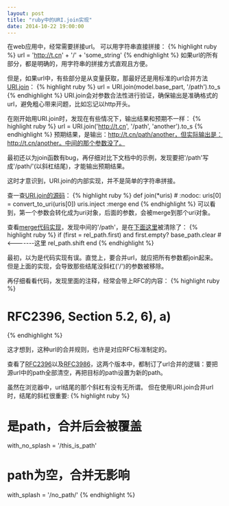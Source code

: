 ```yaml
---
layout: post
title: "ruby中的URI.join实现"
date: 2014-10-22 19:00:00
---
```

在web应用中，经常需要拼接url。
可以用字符串直接拼接：
{% highlight ruby %}
url = 'http://t.cn' + '/' + 'some_string'
{% endhighlight %}
如果url的所有部分，都是明确的，用字符串的拼接方式直观且方便。

但是，如果url中，有些部分是从变量获取，那最好还是用标准的url合并方法[URI.join](http://www.ruby-doc.org/stdlib-2.1.3/libdoc/uri/rdoc/URI.html#method-c-join)：
{% highlight ruby %}
url = URI.join(model.base_part, '/path').to_s
{% endhighlight %}
URI.join会对参数合法性进行验证，确保输出是准确格式的url，避免粗心带来问题，比如忘记以http开头。

在刚开始用URI.join时，发现在有些情况下，输出结果和预期不一样：
{% highlight ruby %}
url = URI.join('http://t.cn', '/path', 'another').to_s
{% endhighlight %}
预期结果，是输出：http://t.cn/path/another，但实际输出是：http://t.cn/another。中间的那个参数没了。

最初还以为join函数有bug，再仔细对比下文档中的示例，发现要把'/path'写成'/path/'(以斜杠结尾)，才能输出预期结果。

这时才意识到，URI.join的内部实现，并不是简单的字符串拼接。

查一查[URI.join的源码](https://github.com/ruby/ruby/blob/trunk/lib/uri/rfc3986_parser.rb#L71)：
{% highlight ruby %}
def join(*uris) # :nodoc:
  uris[0] = convert_to_uri(uris[0])
  uris.inject :merge
 end
{% endhighlight %}
可以看到，第一个参数会转化成为uri对象，后面的参数，会被merge到那个uri对象。

查看[merge代码实现](https://github.com/ruby/ruby/blob/trunk/lib/uri/generic.rb#L1101)，发现中间的'/path'，是在[下面这里](https://github.com/ruby/ruby/blob/trunk/lib/uri/generic.rb#L1005)被清除了：
{% highlight ruby %}
if (first = rel_path.first) and first.empty?
  base_path.clear #<-------这里
  rel_path.shift
end
{% endhighlight %}

最初，以为是代码实现有误。直觉上，要合并url，就应把所有参数都join起来。
但是上面的实现，会导致那些结尾没斜杠('/')的参数被移除。

再仔细看看代码，发现里面的注释，经常会带上RFC的内容：
{% highlight ruby %}
# RFC2396, Section 5.2, 6), a)
{% endhighlight %}

这才想到，这种url的合并规则，也许是对应RFC标准制定的。

查看了[RFC2396](https://www.ietf.org/rfc/rfc2396.txt#5.2)以及[RFC3986](https://www.ietf.org/rfc/rfc3986.txt#5.2.3)，这两个版本中，都制订了url合并的逻辑：要把源url中的path全部清空，再把目标的path设置为新的path。

虽然在浏览器中，url结尾的那个斜杠有没有无所谓。
但在使用URI.join合并url时，结尾的斜杠很重要:
{% highlight ruby %}
# 是path，合并后会被覆盖
with_no_splash = '/this_is_path'
# path为空，合并无影响
with_splash = '/no_path/'
{% endhighlight %}